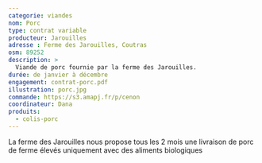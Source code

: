 ```yaml
---
categorie: viandes
nom: Porc
type: contrat variable
producteur: Jarouilles
adresse : Ferme des Jarouilles, Coutras
osm: 89252
description: >
  Viande de porc fournie par la ferme des Jarouilles.
durée: de janvier à décembre
engagement: contrat-porc.pdf
illustration: porc.jpg
commande: https://s3.amapj.fr/p/cenon
coordinateur: Dana
produits:
  - colis-porc
---
```


La ferme des Jarouilles nous propose tous les 2 mois une livraison de porc de ferme élevés uniquement avec des aliments biologiques
